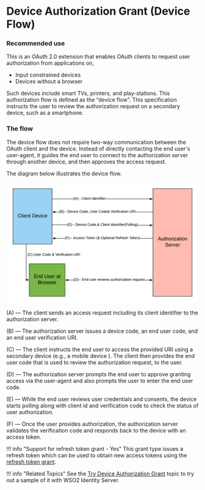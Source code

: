 # Device Authorization Grant (Device Flow)

### Recommended use

This is an OAuth 2.0 extension that enables OAuth clients to 
request user authorization from applications on,

* Input constrained devices
* Devices without a browser

Such devices include smart TVs, printers, and play-stations. This 
authorization flow is defined as the “device flow”. This specification instructs the user to
 review the authorization request on a secondary device, such as a smartphone.

### The flow

The device flow does not require two-way communication between the OAuth client and the device. Instead of directly
 contacting the end user's user-agent, it guides the end user to connect to the authorization server through another
  device, and then approves the access request.
 
The diagram below illustrates the device flow.

![device-authorization-grant-diagram](../assets/img/using-wso2-identity-server/deviceflow.png)

(A) — The client sends an access request including its client identifier to the authorization server.

(B) — The authorization server issues a device code, an end user code, and an end user verification URI.

(C) — The client instructs the end user to access the provided URI using a secondary device (e.g., a mobile device
). The client then provides the end user code that is used to review the authorization request, to the user.
 
(D) — The authorization server prompts the end user to approve granting access via the user-agent and also prompts
 the user to enter the end user code.

(E) — While the end user reviews user credentials and consents, the device starts polling along with client id and
 verification code to check the status of user authorization.

(F) — Once the user provides authorization, the authorization server validates the verification code and responds
 back to the device with an access token.

!!! info "Support for refresh token grant - Yes"
	This grant type issues a refresh token which can be used to obtain new access tokens using the [refresh token grant](../../learn/refresh-token-grant).


!!! info "Related Topics"
    See the [Try Device Authorization
    Grant](../../learn/try-device-flow) topic to try out a sample of
    it with WSO2 Identity Server.

